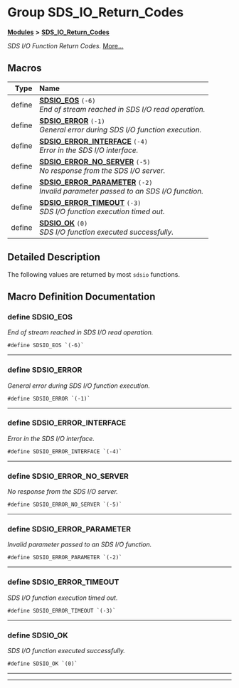 

# Group SDS\_IO\_Return\_Codes



[**Modules**](modules.md) **>** [**SDS\_IO\_Return\_Codes**](group__SDS__IO__Return__Codes.md)



_SDS I/O Function Return Codes._ [More...](#detailed-description)

































































## Macros

| Type | Name |
| ---: | :--- |
| define  | [**SDSIO\_EOS**](group__SDS__IO__Return__Codes.md#define-sdsio_eos)  `(-6)`<br>_End of stream reached in SDS I/O read operation._  |
| define  | [**SDSIO\_ERROR**](group__SDS__IO__Return__Codes.md#define-sdsio_error)  `(-1)`<br>_General error during SDS I/O function execution._  |
| define  | [**SDSIO\_ERROR\_INTERFACE**](group__SDS__IO__Return__Codes.md#define-sdsio_error_interface)  `(-4)`<br>_Error in the SDS I/O interface._  |
| define  | [**SDSIO\_ERROR\_NO\_SERVER**](group__SDS__IO__Return__Codes.md#define-sdsio_error_no_server)  `(-5)`<br>_No response from the SDS I/O server._  |
| define  | [**SDSIO\_ERROR\_PARAMETER**](group__SDS__IO__Return__Codes.md#define-sdsio_error_parameter)  `(-2)`<br>_Invalid parameter passed to an SDS I/O function._  |
| define  | [**SDSIO\_ERROR\_TIMEOUT**](group__SDS__IO__Return__Codes.md#define-sdsio_error_timeout)  `(-3)`<br>_SDS I/O function execution timed out._  |
| define  | [**SDSIO\_OK**](group__SDS__IO__Return__Codes.md#define-sdsio_ok)  `(0)`<br>_SDS I/O function executed successfully._  |

## Detailed Description


The following values are returned by most `sdsio` functions. 


    
## Macro Definition Documentation





### define SDSIO\_EOS 

_End of stream reached in SDS I/O read operation._ 
```
#define SDSIO_EOS `(-6)`
```




<hr>



### define SDSIO\_ERROR 

_General error during SDS I/O function execution._ 
```
#define SDSIO_ERROR `(-1)`
```




<hr>



### define SDSIO\_ERROR\_INTERFACE 

_Error in the SDS I/O interface._ 
```
#define SDSIO_ERROR_INTERFACE `(-4)`
```




<hr>



### define SDSIO\_ERROR\_NO\_SERVER 

_No response from the SDS I/O server._ 
```
#define SDSIO_ERROR_NO_SERVER `(-5)`
```




<hr>



### define SDSIO\_ERROR\_PARAMETER 

_Invalid parameter passed to an SDS I/O function._ 
```
#define SDSIO_ERROR_PARAMETER `(-2)`
```




<hr>



### define SDSIO\_ERROR\_TIMEOUT 

_SDS I/O function execution timed out._ 
```
#define SDSIO_ERROR_TIMEOUT `(-3)`
```




<hr>



### define SDSIO\_OK 

_SDS I/O function executed successfully._ 
```
#define SDSIO_OK `(0)`
```




<hr>

------------------------------


